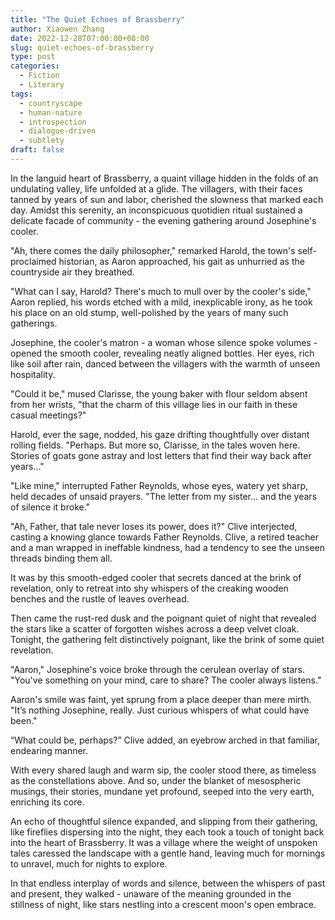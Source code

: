 ```yaml
---
title: "The Quiet Echoes of Brassberry"
author: Xiaowen Zhang
date: 2022-12-28T07:00:00+08:00
slug: quiet-echoes-of-brassberry
type: post
categories:
  - Fiction
  - Literary
tags:
  - countryscape
  - human-nature
  - introspection
  - dialogue-driven
  - subtlety
draft: false
---
```


In the languid heart of Brassberry, a quaint village hidden in the folds of an undulating valley, life unfolded at a glide. The villagers, with their faces tanned by years of sun and labor, cherished the slowness that marked each day. Amidst this serenity, an inconspicuous quotidien ritual sustained a delicate facade of community - the evening gathering around Josephine's cooler.

"Ah, there comes the daily philosopher," remarked Harold, the town's self-proclaimed historian, as Aaron approached, his gait as unhurried as the countryside air they breathed.

"What can I say, Harold? There's much to mull over by the cooler's side," Aaron replied, his words etched with a mild, inexplicable irony, as he took his place on an old stump, well-polished by the years of many such gatherings.

Josephine, the cooler's matron - a woman whose silence spoke volumes - opened the smooth cooler, revealing neatly aligned bottles. Her eyes, rich like soil after rain, danced between the villagers with the warmth of unseen hospitality.

"Could it be," mused Clarisse, the young baker with flour seldom absent from her wrists, "that the charm of this village lies in our faith in these casual meetings?"

Harold, ever the sage, nodded, his gaze drifting thoughtfully over distant rolling fields. "Perhaps. But more so, Clarisse, in the tales woven here. Stories of goats gone astray and lost letters that find their way back after years…"

"Like mine," interrupted Father Reynolds, whose eyes, watery yet sharp, held decades of unsaid prayers. "The letter from my sister... and the years of silence it broke."

"Ah, Father, that tale never loses its power, does it?" Clive interjected, casting a knowing glance towards Father Reynolds. Clive, a retired teacher and a man wrapped in ineffable kindness, had a tendency to see the unseen threads binding them all.

It was by this smooth-edged cooler that secrets danced at the brink of revelation, only to retreat into shy whispers of the creaking wooden benches and the rustle of leaves overhead.

Then came the rust-red dusk and the poignant quiet of night that revealed the stars like a scatter of forgotten wishes across a deep velvet cloak. Tonight, the gathering felt distinctively poignant, like the brink of some quiet revelation.

"Aaron," Josephine's voice broke through the cerulean overlay of stars. "You've something on your mind, care to share? The cooler always listens."

Aaron's smile was faint, yet sprung from a place deeper than mere mirth. "It’s nothing Josephine, really. Just curious whispers of what could have been."

“What could be, perhaps?” Clive added, an eyebrow arched in that familiar, endearing manner.

With every shared laugh and warm sip, the cooler stood there, as timeless as the constellations above. And so, under the blanket of mesospheric musings, their stories, mundane yet profound, seeped into the very earth, enriching its core.

An echo of thoughtful silence expanded, and slipping from their gathering, like fireflies dispersing into the night, they each took a touch of tonight back into the heart of Brassberry. It was a village where the weight of unspoken tales caressed the landscape with a gentle hand, leaving much for mornings to unravel, much for nights to explore.

In that endless interplay of words and silence, between the whispers of past and present, they walked - unaware of the meaning grounded in the stillness of night, like stars nestling into a crescent moon's open embrace.